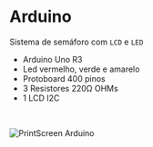# Arduino 

Sistema de semáforo  com `LCD` e `LED`

- Arduino Uno R3
- Led vermelho, verde e amarelo
- Protoboard 400 pinos
- 3 Resistores 220Ω OHMs
- 1 LCD I2C

</br>

![PrintScreen Arduino](https://github.com/user-attachments/assets/8d42e900-1160-4068-bd6b-c77b044986dc)
